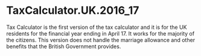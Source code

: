 # TaxCalculator.UK.2016_17
Tax Calculator is the first version of the tax calculator and it is for the UK residents for the financial year ending in April 17.  It works for the majority of the citizens.  This version does not handle the marriage allowance and other benefits that the British Government provides.
